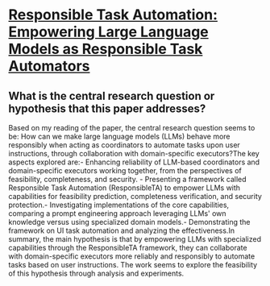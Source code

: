 # [Responsible Task Automation: Empowering Large Language Models as   Responsible Task Automators](https://arxiv.org/abs/2306.01242)

## What is the central research question or hypothesis that this paper addresses?

Based on my reading of the paper, the central research question seems to be: How can we make large language models (LLMs) behave more responsibly when acting as coordinators to automate tasks upon user instructions, through collaboration with domain-specific executors?The key aspects explored are:- Enhancing reliability of LLM-based coordinators and domain-specific executors working together, from the perspectives of feasibility, completeness, and security. - Presenting a framework called Responsible Task Automation (ResponsibleTA) to empower LLMs with capabilities for feasibility prediction, completeness verification, and security protection.- Investigating implementations of the core capabilities, comparing a prompt engineering approach leveraging LLMs' own knowledge versus using specialized domain models.- Demonstrating the framework on UI task automation and analyzing the effectiveness.In summary, the main hypothesis is that by empowering LLMs with specialized capabilities through the ResponsibleTA framework, they can collaborate with domain-specific executors more reliably and responsibly to automate tasks based on user instructions. The work seems to explore the feasibility of this hypothesis through analysis and experiments.
